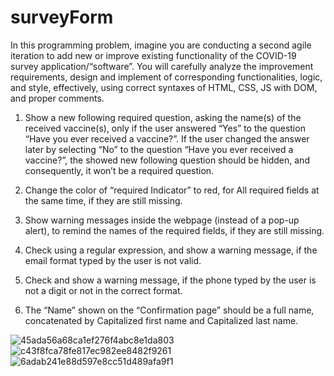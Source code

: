 # surveyForm

In this programming problem, imagine you are conducting a second agile iteration to add new or improve existing functionality of the COVID-19 survey application/“software”.
You will carefully analyze the improvement requirements, design and implement of corresponding functionalities, logic, and style, effectively, using correct syntaxes of HTML, CSS, JS with DOM, and proper comments.

1. Show a new following required question, asking the name(s) of the received vaccine(s), only if the user answered “Yes” to the question “Have you ever received a vaccine?”.
If the user changed the answer later by selecting “No” to the question “Have you ever received a vaccine?”, the showed new following question should be hidden, and consequently, it won’t be a required question.

2. Change the color of “required Indicator” to red, for All required fields at the same time, if they are still missing.

3. Show warning messages inside the webpage (instead of a pop-up alert), to remind the names of the required fields, if they are still missing.

4. Check using a regular expression, and show a warning message, if the email format typed by the user is not valid.

5. Check and show a warning message, if the phone typed by the user is not a digit or not in the correct format.

6. The “Name” shown on the “Confirmation page” should be a full name, concatenated by Capitalized first name and Capitalized last name.

![45ada56a68ca1ef276f4abc8e1da803](https://user-images.githubusercontent.com/56332687/230013028-cc005928-9dca-4269-9dfa-f442623dd72a.png)
![c43f8fca78fe817ec982ee8482f9261](https://user-images.githubusercontent.com/56332687/230013128-59c0cc84-8959-4f32-b355-228955925d43.png)
![6adab241e88d597e8cc51d489afa9f1](https://user-images.githubusercontent.com/56332687/230013169-4daf3d74-113a-4c3d-b0c1-8e35f0e61319.png)
